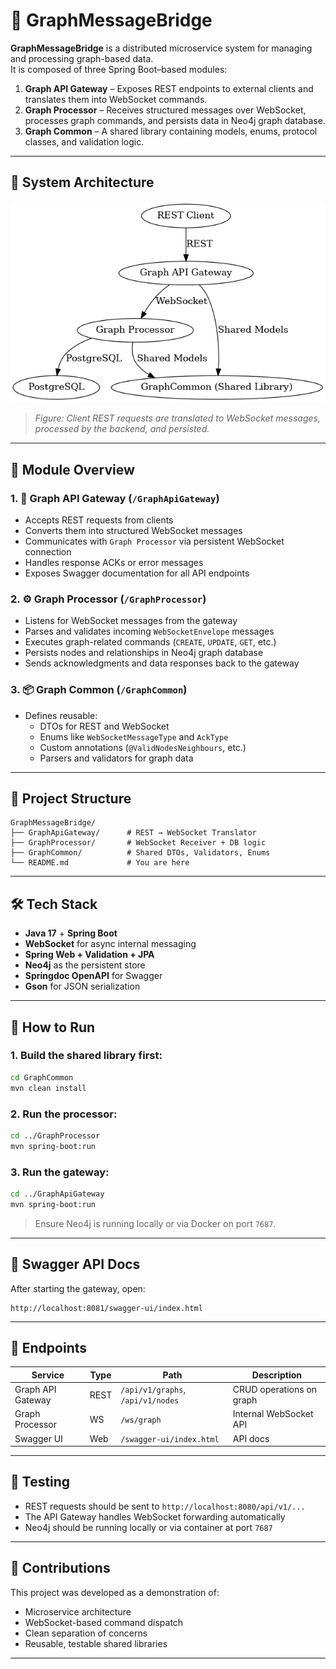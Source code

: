 # 🌉 GraphMessageBridge

**GraphMessageBridge** is a distributed microservice system for managing and processing graph-based data.  
It is composed of three Spring Boot–based modules:

1. **Graph API Gateway** – Exposes REST endpoints to external clients and translates them into WebSocket commands.
2. **Graph Processor** – Receives structured messages over WebSocket, processes graph commands, and persists data in Neo4j graph database.
3. **Graph Common** – A shared library containing models, enums, protocol classes, and validation logic.

---

## 🧱 System Architecture

![GraphMessageBridge Architecture](docs/graph_message_bridge_architecture.png)

> _Figure: Client REST requests are translated to WebSocket messages, processed by the backend, and persisted._

---

## 🔌 Module Overview

### 1. 🚪 Graph API Gateway (`/GraphApiGateway`)

- Accepts REST requests from clients
- Converts them into structured WebSocket messages
- Communicates with `Graph Processor` via persistent WebSocket connection
- Handles response ACKs or error messages
- Exposes Swagger documentation for all API endpoints

### 2. ⚙️ Graph Processor (`/GraphProcessor`)

- Listens for WebSocket messages from the gateway
- Parses and validates incoming `WebSocketEnvelope` messages
- Executes graph-related commands (`CREATE`, `UPDATE`, `GET`, etc.)
- Persists nodes and relationships in Neo4j graph database
- Sends acknowledgments and data responses back to the gateway

### 3. 📦 Graph Common (`/GraphCommon`)

- Defines reusable:
  - DTOs for REST and WebSocket
  - Enums like `WebSocketMessageType` and `AckType`
  - Custom annotations (`@ValidNodesNeighbours`, etc.)
  - Parsers and validators for graph data

---

## 📁 Project Structure

```
GraphMessageBridge/
├── GraphApiGateway/      # REST → WebSocket Translator
├── GraphProcessor/       # WebSocket Receiver + DB logic
├── GraphCommon/          # Shared DTOs, Validators, Enums
└── README.md             # You are here
```

---

## 🛠️ Tech Stack

- **Java 17** + **Spring Boot**
- **WebSocket** for async internal messaging
- **Spring Web + Validation + JPA**
- **Neo4j** as the persistent store
- **Springdoc OpenAPI** for Swagger
- **Gson** for JSON serialization

---

## 🚀 How to Run

### 1. Build the shared library first:

```bash
cd GraphCommon
mvn clean install
```

### 2. Run the processor:

```bash
cd ../GraphProcessor
mvn spring-boot:run
```

### 3. Run the gateway:

```bash
cd ../GraphApiGateway
mvn spring-boot:run
```

> Ensure Neo4j is running locally or via Docker on port `7687`.

---

## 📘 Swagger API Docs

After starting the gateway, open:

```
http://localhost:8081/swagger-ui/index.html
```

---

## 🔗 Endpoints

| Service           | Type | Path                       | Description              |
| ----------------- | ---- | -------------------------- | ------------------------ |
| Graph API Gateway | REST | `/api/v1/graphs`, `/api/v1/nodes` | CRUD operations on graph |
| Graph Processor   | WS   | `/ws/graph`                | Internal WebSocket API   |
| Swagger UI        | Web  | `/swagger-ui/index.html`   | API docs                 |

---

## 🧪 Testing

- REST requests should be sent to `http://localhost:8080/api/v1/...`
- The API Gateway handles WebSocket forwarding automatically
- Neo4j should be running locally or via container at port `7687`

---

## 🙌 Contributions

This project was developed as a demonstration of:

- Microservice architecture
- WebSocket-based command dispatch
- Clean separation of concerns
- Reusable, testable shared libraries

---

